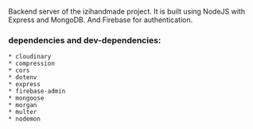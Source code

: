 Backend server of the izihandmade project. 
It is built using NodeJS with Express and MongoDB. And Firebase for authentication.
### dependencies and dev-dependencies:
    * cloudinary
    * compression
    * cors
    * dotenv
    * express
    * firebase-admin
    * mongoose
    * morgan
    * multer
    * nodemon


